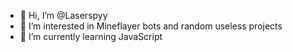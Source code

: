 - 👋 Hi, I’m @Laserspyy
- 👀 I’m interested in Mineflayer bots and random useless projects
- 🌱 I’m currently learning JavaScript


<!---
Laserspyy/Laserspyy is a ✨ special ✨ repository because its `README.md` (this file) appears on your GitHub profile.
You can click the Preview link to take a look at your changes.
--->
